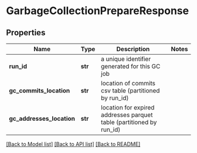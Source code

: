 # GarbageCollectionPrepareResponse


## Properties
Name | Type | Description | Notes
------------ | ------------- | ------------- | -------------
**run_id** | **str** | a unique identifier generated for this GC job | 
**gc_commits_location** | **str** | location of commits csv table (partitioned by run_id) | 
**gc_addresses_location** | **str** | location for expired addresses parquet table (partitioned by run_id) | 

[[Back to Model list]](../README.md#documentation-for-models) [[Back to API list]](../README.md#documentation-for-api-endpoints) [[Back to README]](../README.md)


